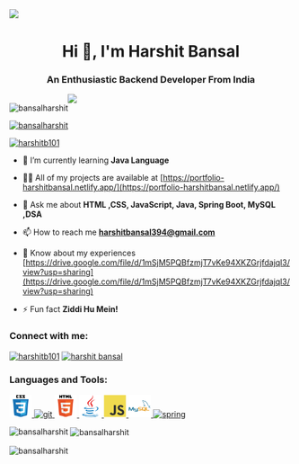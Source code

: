 <img src="https://user-images.githubusercontent.com/24864482/111586408-c8dd8a80-878e-11eb-94c8-483e2962a667.gif" width=1000>
<h1 align="center">Hi 👋, I'm Harshit Bansal</h1>
<h3 align="center">An Enthusiastic Backend Developer From India</h3>
<img src="https://camo.githubusercontent.com/c1dcb74cc1c1835b1d716f5051499a2814c683c806b15f04b0eba492863703e9/68747470733a2f2f63646e2e6472696262626c652e636f6d2f75736572732f3733303730332f73637265656e73686f74732f363538313234332f6176656e746f2e676966" width=400 align="right">

<p align="left"> <img src="https://komarev.com/ghpvc/?username=bansalharshit&label=Profile%20views&color=0e75b6&style=flat" alt="bansalharshit" /> </p>

<p align="left"> <a href="https://github.com/ryo-ma/github-profile-trophy"><img src="https://github-profile-trophy.vercel.app/?username=bansalharshit" alt="bansalharshit" /></a> </p>

<p align="left"> <a href="https://twitter.com/harshitb101" target="blank"><img src="https://img.shields.io/twitter/follow/harshitb101?logo=twitter&style=for-the-badge" alt="harshitb101" /></a> </p>

- 🌱 I’m currently learning **Java Language**

- 👨‍💻 All of my projects are available at [https://portfolio-harshitbansal.netlify.app/](https://portfolio-harshitbansal.netlify.app/)

- 💬 Ask me about **HTML ,CSS, JavaScript, Java, Spring Boot, MySQL ,DSA**

- 📫 How to reach me **harshitbansal394@gmail.com**

- 📄 Know about my experiences [https://drive.google.com/file/d/1mSjM5PQBfzmjT7vKe94XKZGrjfdajql3/view?usp=sharing](https://drive.google.com/file/d/1mSjM5PQBfzmjT7vKe94XKZGrjfdajql3/view?usp=sharing)

- ⚡ Fun fact **Ziddi Hu Mein!**

<h3 align="left">Connect with me:</h3>
<p align="left">
<a href="https://twitter.com/harshitb101" target="blank"><img align="center" src="https://raw.githubusercontent.com/rahuldkjain/github-profile-readme-generator/master/src/images/icons/Social/twitter.svg" alt="harshitb101" height="30" width="40" /></a>
<a href="https://linkedin.com/in/harshit bansal" target="blank"><img align="center" src="https://raw.githubusercontent.com/rahuldkjain/github-profile-readme-generator/master/src/images/icons/Social/linked-in-alt.svg" alt="harshit bansal" height="30" width="40" /></a>
</p>

<h3 align="left">Languages and Tools:</h3>
<p align="left"> <a href="https://www.w3schools.com/css/" target="_blank" rel="noreferrer"> <img src="https://raw.githubusercontent.com/devicons/devicon/master/icons/css3/css3-original-wordmark.svg" alt="css3" width="40" height="40"/> </a> <a href="https://git-scm.com/" target="_blank" rel="noreferrer"> <img src="https://www.vectorlogo.zone/logos/git-scm/git-scm-icon.svg" alt="git" width="40" height="40"/> </a> <a href="https://www.w3.org/html/" target="_blank" rel="noreferrer"> <img src="https://raw.githubusercontent.com/devicons/devicon/master/icons/html5/html5-original-wordmark.svg" alt="html5" width="40" height="40"/> </a> <a href="https://www.java.com" target="_blank" rel="noreferrer"> <img src="https://raw.githubusercontent.com/devicons/devicon/master/icons/java/java-original.svg" alt="java" width="40" height="40"/> </a> <a href="https://developer.mozilla.org/en-US/docs/Web/JavaScript" target="_blank" rel="noreferrer"> <img src="https://raw.githubusercontent.com/devicons/devicon/master/icons/javascript/javascript-original.svg" alt="javascript" width="40" height="40"/> </a> <a href="https://www.mysql.com/" target="_blank" rel="noreferrer"> <img src="https://raw.githubusercontent.com/devicons/devicon/master/icons/mysql/mysql-original-wordmark.svg" alt="mysql" width="40" height="40"/> </a> <a href="https://spring.io/" target="_blank" rel="noreferrer"> <img src="https://www.vectorlogo.zone/logos/springio/springio-icon.svg" alt="spring" width="40" height="40"/> </a> </p>

<p><img align="left" src="https://github-readme-stats.vercel.app/api/top-langs?username=bansalharshit&show_icons=true&locale=en&layout=compact" alt="bansalharshit" /></p>

<p>&nbsp;<img align="center" src="https://github-readme-stats.vercel.app/api?username=bansalharshit&show_icons=true&locale=en" alt="bansalharshit" /></p>

<p><img align="center" src="https://github-readme-streak-stats.herokuapp.com/?user=bansalharshit&" alt="bansalharshit" /></p>
